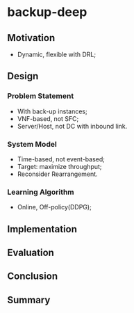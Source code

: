 # backup-deep

## Motivation

- Dynamic, flexible with DRL;

## Design

### Problem Statement

- With back-up instances;
- VNF-based, not SFC;
- Server/Host, not DC with inbound link.

### System Model

- Time-based, not event-based;
- Target: maximize throughput;
- Reconsider Rearrangement. 

### Learning Algorithm

- Online, Off-policy(DDPG);

## Implementation

## Evaluation

## Conclusion

## Summary

